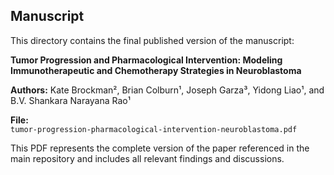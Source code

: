 ## Manuscript

This directory contains the final published version of the manuscript:

**Tumor Progression and Pharmacological Intervention: Modeling Immunotherapeutic and Chemotherapy Strategies in Neuroblastoma**

**Authors:** Kate Brockman², Brian Colburn¹, Joseph Garza³, Yidong Liao¹, and B.V. Shankara Narayana Rao¹ 

**File:**  
`tumor-progression-pharmacological-intervention-neuroblastoma.pdf`

This PDF represents the complete version of the paper referenced in the main repository and includes all relevant findings and discussions.